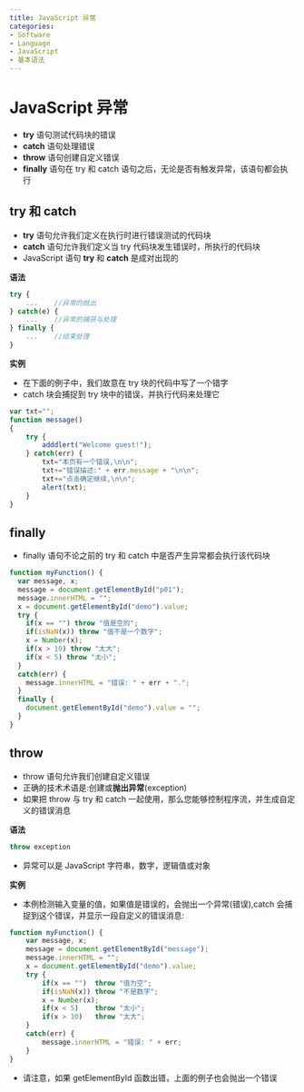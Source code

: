```yaml
---
title: JavaScript 异常
categories:
- Software
- Language
- JavaScript
- 基本语法
---
```

# JavaScript 异常

- **try** 语句测试代码块的错误
- **catch** 语句处理错误
- **throw** 语句创建自定义错误
- **finally** 语句在 try 和 catch 语句之后，无论是否有触发异常，该语句都会执行

## try 和 catch

- **try** 语句允许我们定义在执行时进行错误测试的代码块
- **catch** 语句允许我们定义当 try 代码块发生错误时，所执行的代码块
- JavaScript 语句 **try** 和 **catch** 是成对出现的

**语法**

```js
try {
    ...    //异常的抛出
} catch(e) {
    ...    //异常的捕获与处理
} finally {
    ...    //结束处理
}
```

**实例**

- 在下面的例子中，我们故意在 try 块的代码中写了一个错字
- catch 块会捕捉到 try 块中的错误，并执行代码来处理它

```js
var txt="";
function message()
{
    try {
        adddlert("Welcome guest!");
    } catch(err) {
        txt="本页有一个错误,\n\n";
        txt+="错误描述:" + err.message + "\n\n";
        txt+="点击确定继续,\n\n";
        alert(txt);
    }
}
```

## finally

- finally 语句不论之前的 try 和 catch 中是否产生异常都会执行该代码块

```js
function myFunction() {
  var message, x;
  message = document.getElementById("p01");
  message.innerHTML = "";
  x = document.getElementById("demo").value;
  try {
    if(x == "") throw "值是空的";
    if(isNaN(x)) throw "值不是一个数字";
    x = Number(x);
    if(x > 10) throw "太大";
    if(x < 5) throw "太小";
  }
  catch(err) {
    message.innerHTML = "错误: " + err + ".";
  }
  finally {
    document.getElementById("demo").value = "";
  }
}
```

## throw

- throw 语句允许我们创建自定义错误
- 正确的技术术语是:创建或**抛出异常**(exception)
- 如果把 throw 与 try 和 catch 一起使用，那么您能够控制程序流，并生成自定义的错误消息

**语法**

```js
throw exception
```

- 异常可以是 JavaScript 字符串，数字，逻辑值或对象

**实例**

- 本例检测输入变量的值，如果值是错误的，会抛出一个异常(错误),catch 会捕捉到这个错误，并显示一段自定义的错误消息:

```js
function myFunction() {
    var message, x;
    message = document.getElementById("message");
    message.innerHTML = "";
    x = document.getElementById("demo").value;
    try {
        if(x == "")  throw "值为空";
        if(isNaN(x)) throw "不是数字";
        x = Number(x);
        if(x < 5)    throw "太小";
        if(x > 10)   throw "太大";
    }
    catch(err) {
        message.innerHTML = "错误: " + err;
    }
}
```

- 请注意，如果 getElementById 函数出错，上面的例子也会抛出一个错误